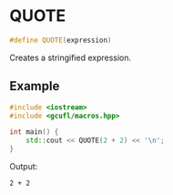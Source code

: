 # QUOTE
```cpp
#define QUOTE(expression)
```
Creates a stringified expression.
## Example
```cpp
#include <iostream>
#include <gcufl/macros.hpp>

int main() {
	std::cout << QUOTE(2 + 2) << '\n';
}
```
Output:
```
2 + 2
```
